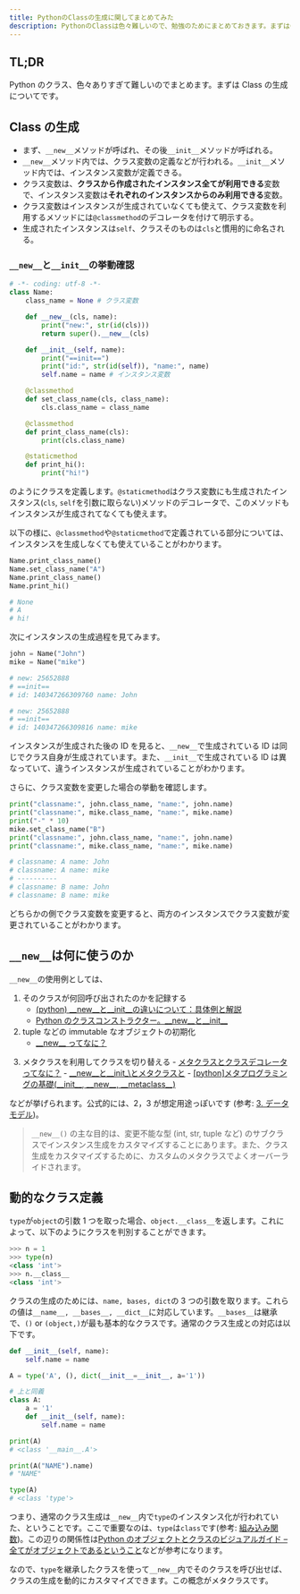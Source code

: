 ```yaml
---
title: PythonのClassの生成に関してまとめてみた
description: PythonのClassは色々難しいので、勉強のためにまとめておきます。まずはClassの生成に関してです。__new__と__init__を中心にまとめています。
---
```


## TL;DR

Python のクラス、色々ありすぎて難しいのでまとめます。まずは Class の生成についてです。

## Class の生成

- まず、`__new__`メソッドが呼ばれ、その後`__init__`メソッドが呼ばれる。
- `__new__`メソッド内では、クラス変数の定義などが行われる。`__init__`メソッド内では、インスタンス変数が定義できる。
- クラス変数は、**クラスから作成されたインスタンス全てが利用できる**変数で、インスタンス変数は**それぞれのインスタンスからのみ利用できる**変数。
- クラス変数はインスタンスが生成されていなくても使えて、クラス変数を利用するメソッドには`@classmethod`のデコレータを付けて明示する。
- 生成されたインスタンスは`self`、クラスそのものは`cls`と慣用的に命名される。

### `__new__`と`__init__`の挙動確認

```python
# -*- coding: utf-8 -*-
class Name:
    class_name = None # クラス変数

    def __new__(cls, name):
        print("new:", str(id(cls)))
        return super().__new__(cls)

    def __init__(self, name):
        print("==init==")
        print("id:", str(id(self)), "name:", name)
        self.name = name # インスタンス変数

    @classmethod
    def set_class_name(cls, class_name):
        cls.class_name = class_name

    @classmethod
    def print_class_name(cls):
        print(cls.class_name)

    @staticmethod
    def print_hi():
        print("hi!")
```

のようにクラスを定義します。`@staticmethod`はクラス変数にも生成されたインスタンス(`cls`, `self`を引数に取らない)メソッドのデコレータで、このメソッドもインスタンスが生成されてなくても使えます。

以下の様に、`@classmethod`や`@staticmethod`で定義されている部分については、インスタンスを生成しなくても使えていることがわかります。

```python
Name.print_class_name()
Name.set_class_name("A")
Name.print_class_name()
Name.print_hi()

# None
# A
# hi!
```

次にインスタンスの生成過程を見てみます。

```python
john = Name("John")
mike = Name("mike")

# new: 25652888
# ==init==
# id: 140347266309760 name: John

# new: 25652888
# ==init==
# id: 140347266309816 name: mike
```

インスタンスが生成された後の ID を見ると、`__new__`で生成されている ID は同じでクラス自身が生成されています。また、`__init__`で生成されている ID は異なっていて、違うインスタンスが生成されていることがわかります。

さらに、クラス変数を変更した場合の挙動を確認します。

```python
print("classname:", john.class_name, "name:", john.name)
print("classname:", mike.class_name, "name:", mike.name)
print("-" * 10)
mike.set_class_name("B")
print("classname:", john.class_name, "name:", john.name)
print("classname:", mike.class_name, "name:", mike.name)

# classname: A name: John
# classname: A name: mike
# ----------
# classname: B name: John
# classname: B name: mike
```

どちらかの側でクラス変数を変更すると、両方のインスタンスでクラス変数が変更されていることがわかります。

## `__new__`は何に使うのか

`__new__`の使用例としては、

1. そのクラスが何回呼び出されたのかを記録する
   - [(python) \_\_new\_\_と\_\_init\_\_の違いについて：具体例と解説](https://babaye.hatenablog.com/entry/2019/07/13/180916)
   - [Python のクラスコンストラクター。\_\_new\_\_と\_\_init\_\_](https://it-engineer-info.com/language/python/5686/)
2. tuple などの immutable なオブジェクトの初期化
   - [\_\_new\_\_ ってなに？](https://python.ms/new/)

<!-- textlint-disable -->

3. メタクラスを利用してクラスを切り替える - [メタクラスとクラスデコレータってなに？](https://python.ms/metaclass/) - [\_\_new\_\_と\_\_init\_\とメタクラスと](https://qiita.com/FGtatsuro/items/49f907a809e53b874b18) - [[python]メタプログラミングの基礎(\_\_init\_\_, \_\_new\_\_, \_\_metaclass\_\_)](https://dackdive.hateblo.jp/entry/2015/08/02/100000)
<!-- textlint-disable -->

などが挙げられます。公式的には、2，3 が想定用途っぽいです (参考: [3. データモデル](https://docs.python.org/ja/3/reference/datamodel.html#basic-customization))。

> `__new__()` の主な目的は、変更不能な型 (int, str, tuple など) のサブクラスでインスタンス生成をカスタマイズすることにあります。また、クラス生成をカスタマイズするために、カスタムのメタクラスでよくオーバーライドされます。

## 動的なクラス定義

`type`が`object`の引数 1 つを取った場合、`object.__class__`を返します。これによって、以下のようにクラスを判別することができます。

```python
>>> n = 1
>>> type(n)
<class 'int'>
>>> n.__class__
<class 'int'>
```

クラスの生成のためには、`name, bases, dict`の 3 つの引数を取ります。これらの値は`__name__, __bases__, __dict__`に対応しています。`__bases__`は継承で、`()` or `(object,)`が最も基本的なクラスです。通常のクラス生成との対応は以下です。

```python
def __init__(self, name):
    self.name = name

A = type('A', (), dict(__init__=__init__, a='1'))

# 上と同義
class A:
    a = '1'
    def __init__(self, name):
        self.name = name

print(A)
# <class '__main__.A'>

print(A("NAME").name)
# "NAME"

type(A)
# <class 'type'>
```

つまり、通常のクラス生成は`__new__`内で`type`のインスタンス化が行われていた、ということです。ここで重要なのは、`type`は`class`です(参考: [組み込み関数](https://docs.python.org/ja/3/library/functions.html#type))。この辺りの関係性は[Python のオブジェクトとクラスのビジュアルガイド – 全てがオブジェクトであるということ](https://postd.cc/pythons-objects-and-classes-a-visual-guide/)などが参考になります。

なので、`type`を継承したクラスを使って`__new__`内でそのクラスを呼び出せば、クラスの生成を動的にカスタマイズできます。この概念がメタクラスです。
